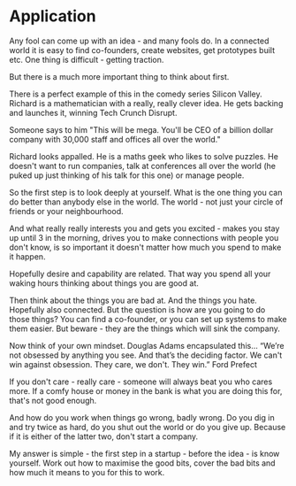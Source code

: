 # Application
Any fool can come up with an idea - and many fools do. In a connected world it is easy to find co-founders, create websites, get prototypes built etc. One thing is difficult - getting traction.

But there is a much more important thing to think about first.

There is a perfect example of this in the comedy series Silicon Valley. Richard is a mathematician with a really, really clever idea. He gets backing and launches it, winning Tech Crunch Disrupt.

Someone says to him "This will be mega. You'll be CEO of a billion dollar company with 30,000 staff and offices all over the world."

Richard looks appalled. He is a maths geek who likes to solve puzzles. He doesn't want to run companies, talk at conferences all over the world (he puked up just thinking of his talk for this one) or manage people.

So the first step is to look deeply at yourself. What is the one thing you can do better than anybody else in the world. The world - not just your circle of friends or your neighbourhood.

And what really really interests you and gets you excited - makes you stay up until 3 in the morning, drives you to make connections with people you don't know, is so important it doesn't matter how much you spend to make it happen.

Hopefully desire and capability are related. That way you spend all your waking hours thinking about things you are good at.

Then think about the things you are bad at. And the things you hate. Hopefully also connected. But the question is how are you going to do those things? You can find a co-founder, or you can set up systems to make them easier. But beware - they are the things which will sink the company.

Now think of your own mindset.  Douglas Adams encapsulated this...
“We’re not obsessed by anything you see. And that’s the deciding factor. We can't win against obsession. They care, we don't. They win.”
Ford Prefect

If you don't care - really care - someone will always beat you who cares more. If a comfy house or money in the bank is what you are doing this for, that's not good enough.

And how do you work when things go wrong, badly wrong. Do you dig in and try twice as hard, do you shut out the world or do you give up. Because if it is either of the latter two, don't start a company.

My answer is simple - the first step in a startup - before the idea - is know yourself. Work out how to maximise the good bits, cover the bad bits and how much it means to you for this to work.
